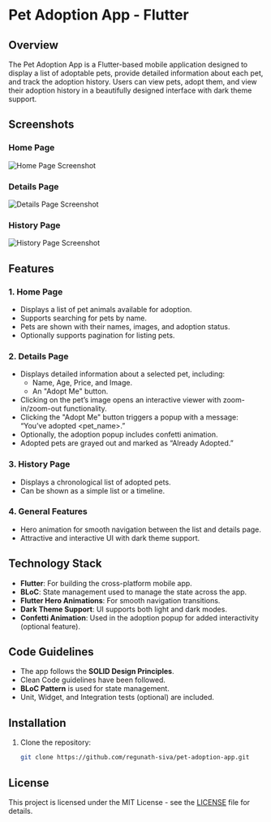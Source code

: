 # Pet Adoption App - Flutter

## Overview
The Pet Adoption App is a Flutter-based mobile application designed to display a list of adoptable pets, provide detailed information about each pet, and track the adoption history. Users can view pets, adopt them, and view their adoption history in a beautifully designed interface with dark theme support.

## Screenshots
### Home Page
![Home Page Screenshot](screenshots/home_page.png)

### Details Page
![Details Page Screenshot](screenshots/details_page.png)

### History Page
![History Page Screenshot](screenshots/history_page.png)

## Features
### 1. Home Page
- Displays a list of pet animals available for adoption.
- Supports searching for pets by name.
- Pets are shown with their names, images, and adoption status.
- Optionally supports pagination for listing pets.
  
### 2. Details Page
- Displays detailed information about a selected pet, including:
  - Name, Age, Price, and Image.
  - An "Adopt Me" button.
- Clicking on the pet’s image opens an interactive viewer with zoom-in/zoom-out functionality.
- Clicking the "Adopt Me" button triggers a popup with a message: “You’ve adopted <pet_name>.”
- Optionally, the adoption popup includes confetti animation.
- Adopted pets are grayed out and marked as “Already Adopted.”

### 3. History Page
- Displays a chronological list of adopted pets.
- Can be shown as a simple list or a timeline.

### 4. General Features
- Hero animation for smooth navigation between the list and details page.
- Attractive and interactive UI with dark theme support.

## Technology Stack
- **Flutter**: For building the cross-platform mobile app.
- **BLoC**: State management used to manage the state across the app.
- **Flutter Hero Animations**: For smooth navigation transitions.
- **Dark Theme Support**: UI supports both light and dark modes.
- **Confetti Animation**: Used in the adoption popup for added interactivity (optional feature).

## Code Guidelines
- The app follows the **SOLID Design Principles**.
- Clean Code guidelines have been followed.
- **BLoC Pattern** is used for state management.
- Unit, Widget, and Integration tests (optional) are included.

## Installation
1. Clone the repository:
   ```bash
   git clone https://github.com/regunath-siva/pet-adoption-app.git


## License
This project is licensed under the MIT License - see the [LICENSE](LICENSE) file for details.

